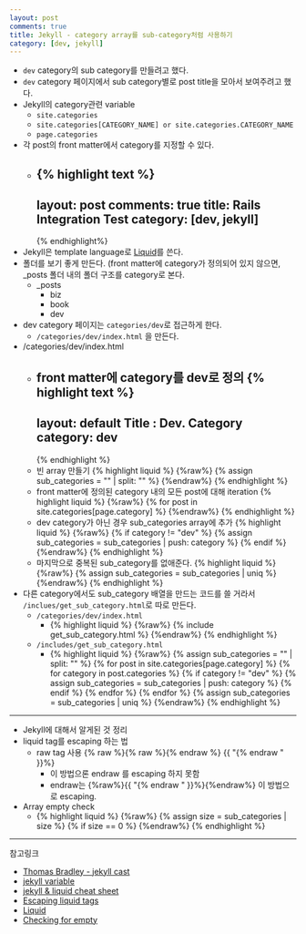 ```yaml
---
layout: post
comments: true
title: Jekyll - category array를 sub-category처럼 사용하기
category: [dev, jekyll]
---
```


- `dev` category의 sub category를 만들려고 했다.
- `dev` category 페이지에서 sub category별로 post title을 모아서 보여주려고 했다.
- Jekyll의 category관련 variable
  - `site.categories`
  - `site.categories[CATEGORY_NAME] or site.categories.CATEGORY_NAME`
  - `page.categories`
- 각 post의 front matter에서 category를 지정할 수 있다.
  - {% highlight text %}
      ---
      layout: post
comments: true
      title: Rails Integration Test
      category: [dev, jekyll]
      ---
    {% endhighlight%}
- Jekyll은 template language로 [Liquid](https://shopify.github.io/liquid/)를 쓴다.
- 폴더를 보기 좋게 만든다. (front matter에 category가 정의되어 있지 않으면, _posts 폴더 내의 폴더 구조를 category로 본다.
  - _posts
    - biz
    - book
    - dev
- dev category 페이지는 `categories/dev`로 접근하게 한다.
  - `/categories/dev/index.html` 을 만든다.
- /categories/dev/index.html
  - front matter에 category를 dev로 정의
    {% highlight text %}
      ---
      layout: default
      Title : Dev. Category
      category: dev
      ---
    {% endhighlight %}
  - 빈 array 만들기
    {% highlight liquid %}
        {%raw%}
          {% assign sub_categories = "" | split: "" %}
        {%endraw%}
    {% endhighlight %}
  - front matter에 정의된 category 내의 모든 post에 대해 iteration
    {% highlight liquid %}
        {%raw%}
          {% for post in site.categories[page.category] %}
        {%endraw%}
      {% endhighlight %}
  - dev category가 아닌 경우 sub_categories array에 추가
    {% highlight liquid %}
        {%raw%}
          {% if category != "dev" %}
            {% assign sub_categories = sub_categories | push: category %}
          {% endif %}
        {%endraw%}
      {% endhighlight %}
  - 마지막으로 중복된 sub_category를 없애준다.
    {% highlight liquid %}
      {%raw%}
        {% assign sub_categories = sub_categories | uniq %}
      {%endraw%}
    {% endhighlight %}
- 다른 category에서도 sub_category 배열을 만드는 코드를 쓸 거라서 `/inclues/get_sub_category.html`로 따로 만든다.
  - `/categories/dev/index.html`
    - {% highlight liquid %}
      {%raw%}
        {% include get_sub_category.html %}
      {%endraw%}
    {% endhighlight %}
  - `/includes/get_sub_category.html`
    - {% highlight liquid %}
      {%raw%}
        {% assign sub_categories = "" | split: "" %}
        {% for post in site.categories[page.category] %}
          {% for category in post.categories %}
            {% if category != "dev" %}
              {% assign sub_categories = sub_categories | push: category %}
            {% endif %}
          {% endfor %}
        {% endfor %}
        {% assign sub_categories = sub_categories | uniq %}
      {%endraw%}
    {% endhighlight %}

---
- Jekyll에 대해서 알게된 것 정리
- liquid tag를 escaping 하는 법
  - raw tag 사용 {% raw %}{% raw %}{% endraw %}  {{ "{% endraw " }}%}
    - 이 방법으론 endraw 를 escaping 하지 못함
    - endraw는 {%raw%}{{ "{% endraw " }}%}{%endraw%} 이 방법으로 escaping.
- Array empty check
  - {% highlight liquid %}
      {%raw%}
        {% assign size = sub_categories | size %}
        {% if size == 0 %}
      {%endraw%}
    {% endhighlight %}

----
참고링크

- [Thomas Bradley - jekyll cast](https://www.youtube.com/user/acinteractivedesign/search?query=jekyll)
- [jekyll variable](https://jekyllrb.com/docs/variables/)
- [jekyll & liquid cheat sheet](https://gist.github.com/smutnyleszek/9803727)
- [Escaping liquid tags](http://taylor.fausak.me/2013/02/03/escaping-liquid-tags/)
- [Liquid](https://shopify.github.io/liquid/)
- [Checking for empty](https://github.com/jekyll/jekyll/issues/2538)
